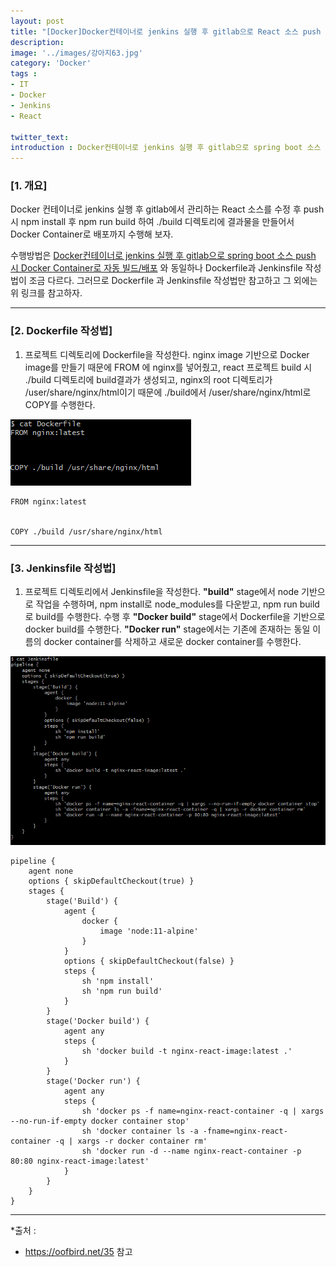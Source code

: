 ```yaml
---
layout: post
title: "[Docker]Docker컨테이너로 jenkins 실행 후 gitlab으로 React 소스 push 시 Docker Container로 자동 빌드/배포"
description: 
image: '../images/강아지63.jpg'
category: 'Docker'
tags : 
- IT
- Docker
- Jenkins
- React

twitter_text: 
introduction : Docker컨테이너로 jenkins 실행 후 gitlab으로 spring boot 소스 push 시 Docker Container로 자동 빌드/배포
---
```


### [1. 개요]
Docker 컨테이너로 jenkins 실행 후 gitlab에서 관리하는 React 소스를 수정 후 push 시 npm install 후 npm run build 하여 ./build 디렉토리에 결과물을 만들어서 Docker Container로 배포까지 수행해 보자.

수행방법은 [Docker컨테이너로 jenkins 실행 후 gitlab으로 spring boot 소스 push 시 Docker Container로 자동 빌드/배포](https://twofootdog.github.io/Docker-Docker%EC%BB%A8%ED%85%8C%EC%9D%B4%EB%84%88%EB%A1%9C-jenkins-%EC%8B%A4%ED%96%89-%ED%9B%84-%EC%86%8C%EC%8A%A4-push-%EC%8B%9C-%EC%9E%90%EB%8F%99-%EB%B9%8C%EB%93%9C%EB%B0%B0%ED%8F%AC%ED%95%98%EA%B8%B0(Springboot)/) 와 동일하나 Dockerfile과 Jenkinsfile 작성법이 조금 다르다. 그러므로 Dockerfile 과 Jenkinsfile 작성법만 참고하고 그 외에는 위 링크를 참고하자.


_ _ _

### [2. Dockerfile 작성법]
1. 프로젝트 디렉토리에 Dockerfile을 작성한다. nginx image 기반으로 Docker image를 만들기 때문에 FROM 에 nginx를 넣어줬고, react 프로젝트 build 시 ./build 디렉토리에 build결과가 생성되고, nginx의 root 디렉토리가 /user/share/nginx/html이기 때문에 ./build에서 /user/share/nginx/html로 COPY를 수행한다.

![](../images/docker_jenkins2_20190422.jpg)

```
FROM nginx:latest


COPY ./build /usr/share/nginx/html
```


_ _ _

### [3. Jenkinsfile 작성법]
1. 프로젝트 디렉토리에서 Jenkinsfile을 작성한다. **"build"** stage에서 node 기반으로 작업을 수행하며, npm install로 node_modules를 다운받고, npm run build로 build를 수행한다. 수행 후 **"Docker build"** stage에서 Dockerfile을 기반으로 docker build를 수행한다. **"Docker run"** stage에서는 기존에 존재하는 동일 이름의 docker container를 삭제하고 새로운 docker container를 수행한다.

![](../images/docker_jenkins2_20190422_2.jpg)

```
pipeline {
    agent none
    options { skipDefaultCheckout(true) }
    stages {
        stage('Build') {
            agent {
                docker {
                    image 'node:11-alpine'
                }
            }
            options { skipDefaultCheckout(false) }
            steps {
                sh 'npm install'
                sh 'npm run build'
            }
        }
        stage('Docker build') {
            agent any
            steps {
                sh 'docker build -t nginx-react-image:latest .'
            }
        }
        stage('Docker run') {
            agent any
            steps {
                sh 'docker ps -f name=nginx-react-container -q | xargs --no-run-if-empty docker container stop'
                sh 'docker container ls -a -fname=nginx-react-container -q | xargs -r docker container rm'
                sh 'docker run -d --name nginx-react-container -p 80:80 nginx-react-image:latest'
            }
        }
    }
}
```


_ _ _


*출처 : 
- <https://oofbird.net/35> 
참고